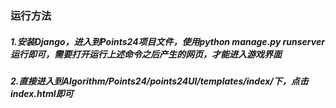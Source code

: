 ### 运行方法
##### 1.安装Django，进入到Points24项目文件，使用python manage.py runserver运行即可，需要打开运行上述命令之后产生的网页，才能进入游戏界面
##### 2.直接进入到Algorithm/Points24/points24UI/templates/index/下，点击index.html即可
